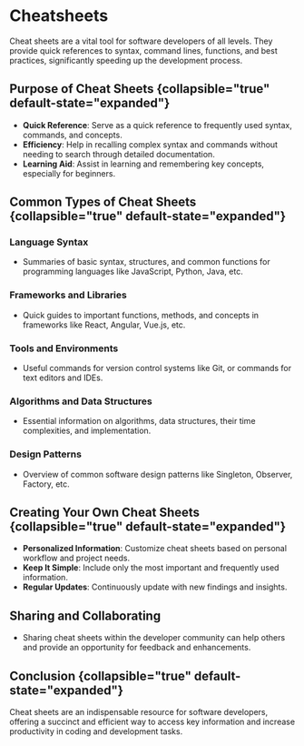 # Cheatsheets

Cheat sheets are a vital tool for software developers of all levels. They provide quick references to syntax, command
lines, functions, and best practices, significantly speeding up the development process.

## Purpose of Cheat Sheets {collapsible="true" default-state="expanded"}

- **Quick Reference**: Serve as a quick reference to frequently used syntax, commands, and concepts.
- **Efficiency**: Help in recalling complex syntax and commands without needing to search through detailed
  documentation.
- **Learning Aid**: Assist in learning and remembering key concepts, especially for beginners.

## Common Types of Cheat Sheets {collapsible="true" default-state="expanded"}

### Language Syntax

- Summaries of basic syntax, structures, and common functions for programming languages like JavaScript, Python, Java,
  etc.

### Frameworks and Libraries

- Quick guides to important functions, methods, and concepts in frameworks like React, Angular, Vue.js, etc.

### Tools and Environments

- Useful commands for version control systems like Git, or commands for text editors and IDEs.

### Algorithms and Data Structures

- Essential information on algorithms, data structures, their time complexities, and implementation.

### Design Patterns

- Overview of common software design patterns like Singleton, Observer, Factory, etc.

## Creating Your Own Cheat Sheets {collapsible="true" default-state="expanded"}

- **Personalized Information**: Customize cheat sheets based on personal workflow and project needs.
- **Keep It Simple**: Include only the most important and frequently used information.
- **Regular Updates**: Continuously update with new findings and insights.

## Sharing and Collaborating

- Sharing cheat sheets within the developer community can help others and provide an opportunity for feedback and
  enhancements.

## Conclusion {collapsible="true" default-state="expanded"}

Cheat sheets are an indispensable resource for software developers, offering a succinct and efficient way to access key
information and increase productivity in coding and development tasks.
